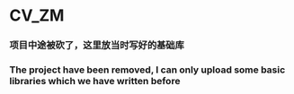 # CV_ZM

### 项目中途被砍了，这里放当时写好的基础库
### The project have been removed, I can only upload some basic libraries which we have written before
